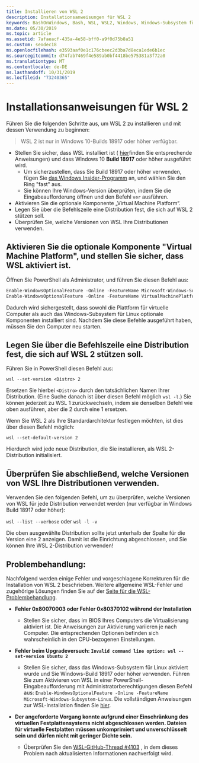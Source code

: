 ```yaml
---
title: Installieren von WSL 2
description: Installationsanweisungen für WSL 2
keywords: BashOnWindows, Bash, WSL, WSL2, Windows, Windows-Subsystem für Linux, Windows-Subsystem, Ubuntu, Debian, Suse, Windows 10, Installation, installieren
ms.date: 05/30/2019
ms.topic: article
ms.assetid: 7afaeacf-435a-4e58-bff0-a9f0d75b8a51
ms.custom: seodec18
ms.openlocfilehash: e3593aaf0e1c176cbeec2d3ba7d8eca1ede6b1ec
ms.sourcegitcommit: d74fab7469f4e589ab0bf4418be575381a3f72a0
ms.translationtype: MT
ms.contentlocale: de-DE
ms.lasthandoff: 10/31/2019
ms.locfileid: "73240365"
---
```

# <a name="installation-instructions-for-wsl-2"></a>Installationsanweisungen für WSL 2

Führen Sie die folgenden Schritte aus, um WSL 2 zu installieren und mit dessen Verwendung zu beginnen:

> WSL 2 ist nur in Windows 10-Builds 18917 oder höher verfügbar.

- Stellen Sie sicher, dass WSL installiert ist ( [hier](./install-win10.md)finden Sie entsprechende Anweisungen) und dass Windows 10 **Build 18917** oder höher ausgeführt wird.
   - Um sicherzustellen, dass Sie Build 18917 oder höher verwenden, fügen Sie [das Windows Insider-Programm](https://insider.windows.com/en-us/) an, und wählen Sie den Ring "fast" aus. 
   - Sie können Ihre Windows-Version überprüfen, indem Sie die Eingabeaufforderung öffnen und den Befehl `ver` ausführen.
- Aktivieren Sie die optionale Komponente „Virtual Machine Platform“.
- Legen Sie über die Befehlszeile eine Distribution fest, die sich auf WSL 2 stützen soll.
- Überprüfen Sie, welche Versionen von WSL Ihre Distributionen verwenden.

## <a name="enable-the-virtual-machine-platform-optional-component-and-make-sure-wsl-is-enabled"></a>Aktivieren Sie die optionale Komponente "Virtual Machine Platform", und stellen Sie sicher, dass WSL aktiviert ist.

Öffnen Sie PowerShell als Administrator, und führen Sie diesen Befehl aus:

```powershell
Enable-WindowsOptionalFeature -Online -FeatureName Microsoft-Windows-Subsystem-Linux
Enable-WindowsOptionalFeature -Online -FeatureName VirtualMachinePlatform
```

Dadurch wird sichergestellt, dass sowohl die Plattform für virtuelle Computer als auch das Windows-Subsystem für Linux optionale Komponenten installiert sind. Nachdem Sie diese Befehle ausgeführt haben, müssen Sie den Computer neu starten. 

## <a name="set-a-distro-to-be-backed-by-wsl-2-using-the-command-line"></a>Legen Sie über die Befehlszeile eine Distribution fest, die sich auf WSL 2 stützen soll.

Führen Sie in PowerShell diesen Befehl aus:

`wsl --set-version <Distro> 2`

Ersetzen Sie hierbei `<Distro>` durch den tatsächlichen Namen Ihrer Distribution. (Eine Suche danach ist über diesen Befehl möglich `wsl -l`.) Sie können jederzeit zu WSL 1 zurückwechseln, indem sie denselben Befehl wie oben ausführen, aber die 2 durch eine 1 ersetzen.

Wenn Sie WSL 2 als Ihre Standardarchitektur festlegen möchten, ist dies über diesen Befehl möglich:

`wsl --set-default-version 2`

Hierdurch wird jede neue Distribution, die Sie installieren, als WSL 2-Distribution initialisiert.

## <a name="finish-with-verifying-what-versions-of-wsl-your-distro-are-using"></a>Überprüfen Sie abschließend, welche Versionen von WSL Ihre Distributionen verwenden.

Verwenden Sie den folgenden Befehl, um zu überprüfen, welche Versionen von WSL für jede Distribution verwendet werden (nur verfügbar in Windows Build 18917 oder höher):

`wsl --list --verbose` oder `wsl -l -v`

Die oben ausgewählte Distribution sollte jetzt unterhalb der Spalte für die Version eine 2 anzeigen. Damit ist die Einrichtung abgeschlossen, und Sie können Ihre WSL 2-Distribution verwenden! 

## <a name="troubleshooting"></a>Problembehandlung: 

Nachfolgend werden einige Fehler und vorgeschlagene Korrekturen für die Installation von WSL 2 beschrieben. Weitere allgemeine WSL-Fehler und zugehörige Lösungen finden Sie auf der [Seite für die WSL-Problembehandlung](troubleshooting.md).

* **Fehler 0x80070003 oder Fehler 0x80370102 während der Installation**
    * Stellen Sie sicher, dass im BIOS Ihres Computers die Virtualisierung aktiviert ist. Die Anweisungen zur Aktivierung variieren je nach Computer. Die entsprechenden Optionen befinden sich wahrscheinlich in den CPU-bezogenen Einstellungen.
   
* **Fehler beim Upgradeversuch: `Invalid command line option: wsl --set-version Ubuntu 2`**
    * Stellen Sie sicher, dass das Windows-Subsystem für Linux aktiviert wurde und Sie Windows-Build 18917 oder höher verwenden. Führen Sie zum Aktivieren von WSL in einer PowerShell-Eingabeaufforderung mit Administratorberechtigungen diesen Befehl aus: `Enable-WindowsOptionalFeature -Online -FeatureName Microsoft-Windows-Subsystem-Linux`. Die vollständigen Anweisungen zur WSL-Installation finden Sie [hier](./install-win10.md).

* **Der angeforderte Vorgang konnte aufgrund einer Einschränkung des virtuellen Festplattensystems nicht abgeschlossen werden. Dateien für virtuelle Festplatten müssen unkomprimiert und unverschlüsselt sein und dürfen nicht mit geringer Dichte sein.**
    * Überprüfen Sie den [WSL-GitHub-Thread #4103](https://github.com/microsoft/WSL/issues/4103) , in dem dieses Problem nach aktualisierten Informationen nachverfolgt wird.